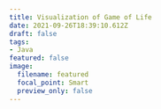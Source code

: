 ```yaml
---
title: Visualization of Game of Life
date: 2021-09-26T18:39:10.612Z
draft: false
tags:
- Java
featured: false
image:
  filename: featured
  focal_point: Smart
  preview_only: false
---
```


